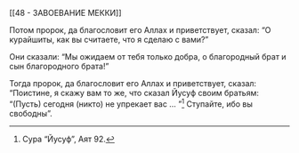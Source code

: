 [[48 - ЗАВОЕВАНИЕ МЕККИ]]

Потом пророк, да благословит его Аллах и приветствует, сказал: “О курайшиты, как вы считаете, что я сделаю с вами?”

Они сказали: “Мы ожидаем от тебя только добра, о благородный брат и сын благородного брата!”

Тогда пророк, да благословит его Аллах и приветствует, сказал: “Поистине, я скажу вам то же, что сказал Йусуф своим братьям: “(Пусть) сегодня (никто) не упрекает вас … ”[^1] Ступайте, ибо вы свободны”.

[^1]: Сура “Йусуф”, Аят 92.

